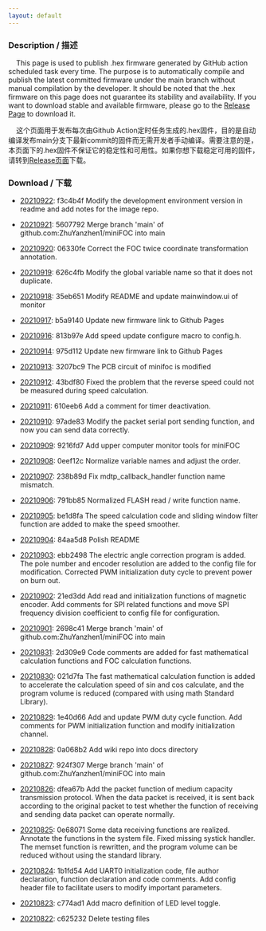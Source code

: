 ```yaml
---
layout: default
---
```


### Description / 描述

&nbsp;&nbsp;&nbsp;&nbsp;This page is used to publish .hex firmware generated by GitHub action scheduled task every time. The purpose is to automatically compile and publish the latest committed firmware under the main branch without manual compilation by the developer. It should be noted that the .hex firmware on this page does not guarantee its stability and availability. If you want to download stable and available firmware, please go to the [Release Page](https://github.com/ZhuYanzhen1/miniFOC/releases) to download it.

&nbsp;&nbsp;&nbsp;&nbsp;这个页面用于发布每次由Github Action定时任务生成的.hex固件，目的是自动编译发布main分支下最新commit的固件而无需开发者手动编译。需要注意的是，本页面下的.hex固件不保证它的稳定性和可用性。如果你想下载稳定可用的固件，请转到[Release页面](https://github.com/ZhuYanzhen1/miniFOC/releases)下载。

### Download / 下载&nbsp;
 
+ [20210922](https://gitee.com/zhuyanzhen1/minifoc_firmware/raw/master/202109/20210922.hex): f3c4b4f Modify the development environment version in readme and add notes for the image repo.
 
+ [20210921](https://gitee.com/zhuyanzhen1/minifoc_firmware/raw/master/202109/20210921.hex): 5607792 Merge branch 'main' of github.com:ZhuYanzhen1/miniFOC into main
 
+ [20210920](https://gitee.com/zhuyanzhen1/minifoc_firmware/raw/master/202109/20210920.hex): 06330fe Correct the FOC twice coordinate transformation annotation.
 
+ [20210919](https://gitee.com/zhuyanzhen1/minifoc_firmware/raw/master/202109/20210919.hex): 626c4fb Modify the global variable name so that it does not duplicate.
 
+ [20210918](https://gitee.com/zhuyanzhen1/minifoc_firmware/raw/master/202109/20210918.hex): 35eb651 Modify README and update mainwindow.ui of monitor
 
+ [20210917](https://gitee.com/zhuyanzhen1/minifoc_firmware/raw/master/202109/20210917.hex): b5a9140 Update new firmware link to Github Pages
 
+ [20210916](https://gitee.com/zhuyanzhen1/minifoc_firmware/raw/master/202109/20210916.hex): 813b97e Add speed update configure macro to config.h.
 
+ [20210914](https://gitee.com/zhuyanzhen1/minifoc_firmware/raw/master/202109/20210914.hex): 975d112 Update new firmware link to Github Pages
 
+ [20210913](https://gitee.com/zhuyanzhen1/minifoc_firmware/raw/master/202109/20210913.hex): 3207bc9 The PCB circuit of minifoc is modified
 
+ [20210912](https://gitee.com/zhuyanzhen1/minifoc_firmware/raw/master/202109/20210912.hex): 43bdf80 Fixed the problem that the reverse speed could not be measured during speed calculation.
 
+ [20210911](https://gitee.com/zhuyanzhen1/minifoc_firmware/raw/master/202109/20210911.hex): 610eeb6 Add a comment for timer deactivation.
 
+ [20210910](https://gitee.com/zhuyanzhen1/minifoc_firmware/raw/master/202109/20210910.hex): 97ade83 Modify the packet serial port sending function, and now you can send data correctly.
 
+ [20210909](https://gitee.com/zhuyanzhen1/minifoc_firmware/raw/master/202109/20210909.hex): 9216fd7 Add upper computer monitor tools for miniFOC
 
+ [20210908](https://gitee.com/zhuyanzhen1/minifoc_firmware/raw/master/202109/20210908.hex): 0eef12c Normalize variable names and adjust the order.
 
+ [20210907](https://gitee.com/zhuyanzhen1/minifoc_firmware/raw/master/202109/20210907.hex): 238b89d Fix mdtp_callback_handler function name mismatch.
 
+ [20210906](https://gitee.com/zhuyanzhen1/minifoc_firmware/raw/master/202109/20210906.hex): 791bb85 Normalized FLASH read / write function name.
 
+ [20210905](https://gitee.com/zhuyanzhen1/minifoc_firmware/raw/master/202109/20210905.hex): be1d8fa The speed calculation code and sliding window filter function are added to make the speed smoother.
 
+ [20210904](https://gitee.com/zhuyanzhen1/minifoc_firmware/raw/master/202109/20210904.hex): 84aa5d8 Polish README
 
+ [20210903](https://gitee.com/zhuyanzhen1/minifoc_firmware/raw/master/202109/20210903.hex): ebb2498 The electric angle correction program is added. The pole number and encoder resolution are added to the config file for modification. Corrected PWM initialization duty cycle to prevent power on burn out.
 
+ [20210902](https://gitee.com/zhuyanzhen1/minifoc_firmware/raw/master/202109/20210902.hex): 21ed3dd Add read and initialization functions of magnetic encoder. Add comments for SPI related functions and move SPI frequency division coefficient to config file for configuration.
 
+ [20210901](https://gitee.com/zhuyanzhen1/minifoc_firmware/raw/master/202109/20210901.hex): 2698c41 Merge branch 'main' of github.com:ZhuYanzhen1/miniFOC into main
 
+ [20210831](https://gitee.com/zhuyanzhen1/minifoc_firmware/raw/master/202108/20210831.hex): 2d309e9 Code comments are added for fast mathematical calculation functions and FOC calculation functions.
 
+ [20210830](https://gitee.com/zhuyanzhen1/minifoc_firmware/raw/master/202108/20210830.hex): 021d7fa The fast mathematical calculation function is added to accelerate the calculation speed of sin and cos calculate, and the program volume is reduced (compared with using math Standard Library).
 
+ [20210829](https://gitee.com/zhuyanzhen1/minifoc_firmware/raw/master/202108/20210829.hex): 1e40d66 Add and update PWM duty cycle function. Add comments for PWM initialization function and modify initialization channel.
 
+ [20210828](https://gitee.com/zhuyanzhen1/minifoc_firmware/raw/master/202108/20210828.hex): 0a068b2 Add wiki repo into docs directory
 
+ [20210827](https://gitee.com/zhuyanzhen1/minifoc_firmware/raw/master/202108/20210827.hex): 924f307 Merge branch 'main' of github.com:ZhuYanzhen1/miniFOC into main
 
+ [20210826](https://gitee.com/zhuyanzhen1/minifoc_firmware/raw/master/202108/20210826.hex): dfea67b Add the packet function of medium capacity transmission protocol. When the data packet is received, it is sent back according to the original packet to test whether the function of receiving and sending data packet can operate normally.
 
+ [20210825](https://gitee.com/zhuyanzhen1/minifoc_firmware/raw/master/202108/20210825.hex): 0e68071 Some data receiving functions are realized. Annotate the functions in the system file. Fixed missing systick handler. The memset function is rewritten, and the program volume can be reduced without using the standard library.
 
+ [20210824](https://gitee.com/zhuyanzhen1/minifoc_firmware/raw/master/202108/20210824.hex): 1b1fd54 Add UART0 initialization code, file author declaration, function declaration and code comments. Add config header file to facilitate users to modify important parameters.
 
+ [20210823](https://gitee.com/zhuyanzhen1/minifoc_firmware/raw/master/202108/20210823.hex): c774ad1 Add macro definition of LED level toggle.
 
+ [20210822](https://gitee.com/zhuyanzhen1/minifoc_firmware/raw/master/202108/20210822.hex): c625232 Delete testing files
